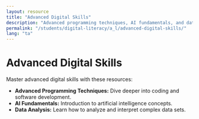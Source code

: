 ```yaml
---
layout: resource
title: "Advanced Digital Skills"
description: "Advanced programming techniques, AI fundamentals, and data analysis for specialized knowledge."
permalink: "/students/digital-literacy/a_l/advanced-digital-skills/"
lang: "ta"
---
```


# Advanced Digital Skills

Master advanced digital skills with these resources:

- **Advanced Programming Techniques:** Dive deeper into coding and software development.
- **AI Fundamentals:** Introduction to artificial intelligence concepts.
- **Data Analysis:** Learn how to analyze and interpret complex data sets.

